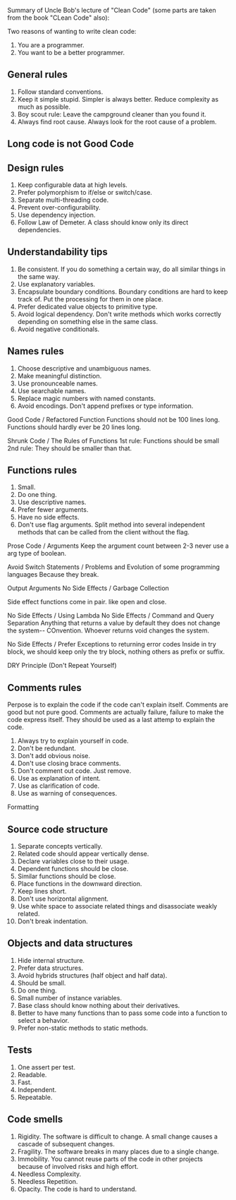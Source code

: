 Summary of Uncle Bob's lecture of "Clean Code" (some parts are taken from the book "CLean Code" also):

Two reasons of wanting to write clean code:
1. You are a programmer.
2. You want to be a better programmer.

## General rules
1. Follow standard conventions.
2. Keep it simple stupid. Simpler is always better. Reduce complexity as much as possible.
3. Boy scout rule: Leave the campground cleaner than you found it.
4. Always find root cause. Always look for the root cause of a problem.


## Long code is not Good Code


## Design rules
1. Keep configurable data at high levels.
2. Prefer polymorphism to if/else or switch/case.
3. Separate multi-threading code.
4. Prevent over-configurability.
5. Use dependency injection.
6. Follow Law of Demeter. A class should know only its direct dependencies.

## Understandability tips
1. Be consistent. If you do something a certain way, do all similar things in the same way.
2. Use explanatory variables.
3. Encapsulate boundary conditions. Boundary conditions are hard to keep track of. Put the processing for them in one place.
4. Prefer dedicated value objects to primitive type.
5. Avoid logical dependency. Don't write methods which works correctly depending on something else in the same class.
6. Avoid negative conditionals.

## Names rules
1. Choose descriptive and unambiguous names.
2. Make meaningful distinction.
3. Use pronounceable names.
4. Use searchable names.
5. Replace magic numbers with named constants.
6. Avoid encodings. Don't append prefixes or type information.


Good Code / Refactored Function
  Functions should not be 100 lines long.
  Functions should hardly ever be 20 lines long.
  
Shrunk Code / The Rules of Functions
  1st rule: Functions should be small
  2nd rule: They should be smaller than that.

## Functions rules
1. Small.
2. Do one thing.
3. Use descriptive names.
4. Prefer fewer arguments.
5. Have no side effects.
6. Don't use flag arguments. Split method into several independent methods that can be called from the client without the flag.



Prose Code / Arguments
  Keep the argument count between 2-3
  never use a arg type of boolean.

Avoid Switch Statements / Problems and Evolution of some programming languages
  Because they break.
  

Output Arguments No Side Effects / Garbage Collection

Side effect functions come in pair. like open and close.

No Side Effects / Using Lambda
No Side Effects / Command and Query Separation
  Anything that returns a value by default they does not change the system-- COnvention.
  Whoever returns void changes the system.
  
No Side Effects / Prefer Exceptions to returning error codes
  Inside in try block, we should keep only the try block, nothing others as prefix or suffix.
  
DRY Principle (Don't Repeat Yourself)


## Comments rules
Perpose is to explain the code if the code can't explain itself.
Comments are good but not pure good.
Comments are actually failure, failure to make the code express itself. They should be used as a last attemp to explain the code.
1. Always try to explain yourself in code.
2. Don't be redundant.
3. Don't add obvious noise.
4. Don't use closing brace comments.
5. Don't comment out code. Just remove.
6. Use as explanation of intent.
7. Use as clarification of code.
8. Use as warning of consequences.

Formatting





## Source code structure
1. Separate concepts vertically.
2. Related code should appear vertically dense.
3. Declare variables close to their usage.
4. Dependent functions should be close.
5. Similar functions should be close.
6. Place functions in the downward direction.
7. Keep lines short.
8. Don't use horizontal alignment.
9. Use white space to associate related things and disassociate weakly related.
10. Don't break indentation.

## Objects and data structures
1. Hide internal structure.
2. Prefer data structures.
3. Avoid hybrids structures (half object and half data).
4. Should be small.
5. Do one thing.
6. Small number of instance variables.
7. Base class should know nothing about their derivatives.
8. Better to have many functions than to pass some code into a function to select a behavior.
9. Prefer non-static methods to static methods.

## Tests
1. One assert per test.
2. Readable.
3. Fast.
4. Independent.
5. Repeatable.

## Code smells
1. Rigidity. The software is difficult to change. A small change causes a cascade of subsequent changes.
2. Fragility. The software breaks in many places due to a single change.
3. Immobility. You cannot reuse parts of the code in other projects because of involved risks and high effort.
4. Needless Complexity.
5. Needless Repetition.
6. Opacity. The code is hard to understand.





